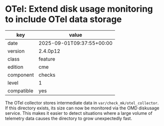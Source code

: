 [//]: # (werk v2)
# OTel: Extend disk usage monitoring to include OTel data storage

key        | value
---------- | ---
date       | 2025-09-01T09:37:55+00:00
version    | 2.4.0p12
class      | feature
edition    | cme
component  | checks
level      | 1
compatible | yes

The OTel collector stores intermediate data in `var/check_mk/otel_collector`.
If this directory exists, its size can now be monitored via the OMD diskusage service.
This makes it easier to detect situations where a large volume of telemetry data causes the directory to grow unexpectedly fast.
